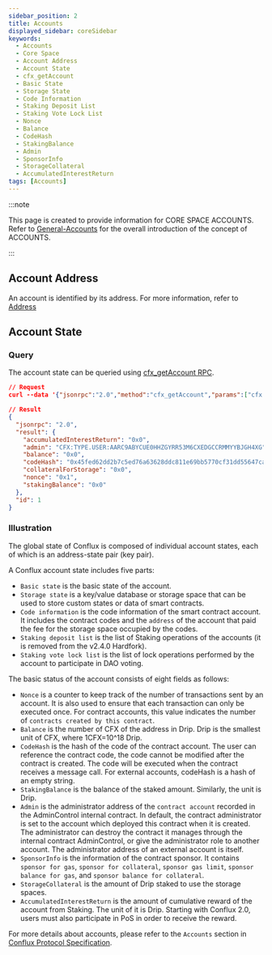 ```yaml
---
sidebar_position: 2
title: Accounts
displayed_sidebar: coreSidebar
keywords:
  - Accounts
  - Core Space
  - Account Address
  - Account State
  - cfx_getAccount
  - Basic State
  - Storage State
  - Code Information
  - Staking Deposit List
  - Staking Vote Lock List
  - Nonce
  - Balance
  - CodeHash
  - StakingBalance
  - Admin
  - SponsorInfo
  - StorageCollateral
  - AccumulatedInterestReturn
tags: [Accounts]
---
```


:::note

This page is created to provide information for CORE SPACE ACCOUNTS. Refer to [General-Accounts](../../general/conflux-basics/accounts.md) for the overall introduction of the concept of ACCOUNTS.

:::

## Account Address

An account is identified by its address. For more information, refer to [Address](./addresses.md)

## Account State

### Query

The account state can be queried using [cfx_getAccount RPC](../build/json-rpc/cfx-namespace.md#cfx_getaccount).

```json
// Request
curl --data '{"jsonrpc":"2.0","method":"cfx_getAccount","params":["cfx:type.contract:acc7uawf5ubtnmezvhu9dhc6sghea0403y2dgpyfjp", "latest_state"],"id":1}' -H "Content-Type: application/json" localhost:12539

// Result
{
  "jsonrpc": "2.0",
  "result": {
    "accumulatedInterestReturn": "0x0",
    "admin": "CFX:TYPE.USER:AARC9ABYCUE0HHZGYRR53M6CXEDGCCRMMYYBJGH4XG",
    "balance": "0x0",
    "codeHash": "0x45fed62dd2b7c5ed76a63628ddc811e69bb5770cf31dd55647ca219aaee5434f",
    "collateralForStorage": "0x0",
    "nonce": "0x1",
    "stakingBalance": "0x0"
  },
  "id": 1
}
```

### Illustration

The global state of Conflux is composed of individual account states, each of which is an address-state pair (key pair).

A Conflux account state includes five parts:

- ```Basic state``` is the basic state of the account.
- ```Storage state``` is a key/value database or storage space that can be used to store custom states or data of smart contracts.
- ```Code information``` is the code information of the smart contract account. It includes the contract codes and the ```address``` of the account that paid the fee for the storage space occupied by the codes.
- ```Staking deposit list``` is the list of Staking operations of the accounts (it is removed from the v2.4.0 Hardfork).
- ```Staking vote lock list``` is the list of lock operations performed by the account to participate in DAO voting.

The basic status of the account consists of eight fields as follows:

- ```Nonce``` is a counter to keep track of the number of transactions sent by an account. It is also used to ensure that each transaction can only be executed once. For contract accounts, this value indicates the number of ```contracts created by this contract```.
- ```Balance``` is the number of CFX of the address in Drip. Drip is the smallest unit of CFX, where 1CFX=10^18 Drip.
- ```CodeHash``` is the hash of the code of the contract account. The user can reference the contract code, the code cannot be modified after the contract is created. The code will be executed when the contract receives a message call. For external accounts, codeHash is a hash of an empty string.
- ```StakingBalance``` is the balance of the staked amount. Similarly, the unit is Drip.
- ```Admin``` is the administrator address of the ```contract account``` recorded in the AdminControl internal contract. In default, the contract administrator is set to the account which deployed this contract when it is created. The administrator can destroy the contract it manages through the internal contract AdminControl, or give the administrator role to another account. The administrator address of an external account is itself.
- ```SponsorInfo``` is the information of the contract sponsor. It contains ```sponsor for gas```, ```sponsor for collateral```, ```sponsor gas limit```, ```sponsor balance for gas```, and ```sponsor balance for collateral```.
- ```StorageCollateral``` is the amount of Drip staked to use the storage spaces.
- ```AccumulatedInterestReturn``` is the amount of cumulative reward of the account from Staking. The unit of it is Drip. Starting with Conflux 2.0, users must also participate in PoS in order to receive the reward.

For more details about accounts, please refer to the ```Accounts``` section in [Conflux Protocol Specification](https://www.confluxnetwork.org/files/Conflux_Protocol_Specification.pdf).
